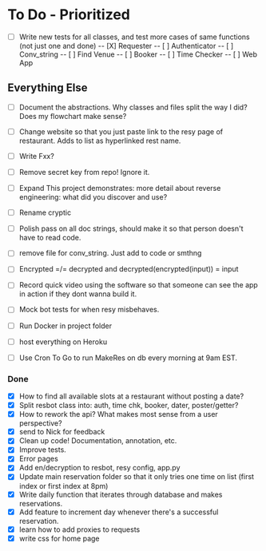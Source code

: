 # To Do - Prioritized

- [ ] Write new tests for all classes, and test more cases of same functions (not just one and done)
-- [X] Requester
-- [ ] Authenticator
-- [ ] Conv_string
-- [ ] Find Venue
-- [ ] Booker
-- [ ] Time Checker
-- [ ] Web App


## Everything Else

- [ ] Document the abstractions. Why classes and files split the way I did? Does my flowchart make sense?
- [ ] Change website so that you just paste link to the resy page of restaurant. Adds to list as hyperlinked rest name. 
- [ ] Write Fxx?
- [ ] Remove secret key from repo! Ignore it. 
- [ ] Expand This project demonstrates: more detail about reverse engineering: what did you discover and use?
- [ ] Rename cryptic
- [ ] Polish pass on all doc strings, should make it so that person doesn't have to read code. 
- [ ] remove file for conv_string. Just add to code or smthng
- [ ] Encrypted =/= decrypted and decrypted(encrypted(input)) = input
- [ ] Record quick video using the software so that someone can see the app in action if they dont wanna build it. 
- [ ] Mock bot tests for when resy misbehaves. 


- [ ] Run Docker in project folder
- [ ] host everything on Heroku
- [ ] Use Cron To Go to run MakeRes on db every morning at 9am EST. 

### Done


- [X] How to find all available slots at a restaurant without posting a date?
- [X] Split resbot class into: auth, time chk, booker, dater, poster/getter?
- [X] How to rework the api? What makes most sense from a user perspective?
- [X] send to Nick for feedback
- [X] Clean up code! Documentation, annotation, etc.
- [X] Improve tests. 
- [X] Error pages
- [X] Add en/decryption to resbot, resy config, app.py
- [X] Update main reservation folder so that it only tries one time on list (first index or first index at 8pm)
- [X] Write daily function that iterates through database and makes reservations. 
- [X] Add feature to increment day whenever there's a successful reservation. 
- [X] learn how to add proxies to requests
- [X] write css for home page